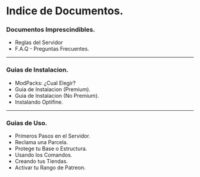 # Indice de Documentos.

### Documentos Imprescindibles.
* Reglas del Servidor
* F.A.Q - Preguntas Frecuentes.

---

### Guias de Instalacion.
* ModPacks: ¿Cual Elegir?
* Guia de Instalacion (Premium).
* Guia de Instalacion (No Premium).
* Instalando Optifine.

--- 

### Guias de Uso.
* Primeros Pasos en el Servidor.
* Reclama una Parcela.
* Protege tu Base o Estructura.
* Usando los Comandos.
* Creando tus Tiendas.
* Activar tu Rango de Patreon.